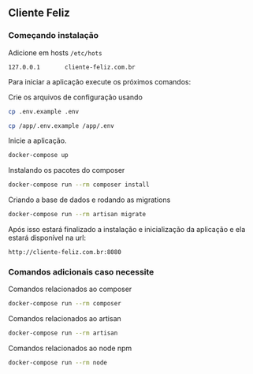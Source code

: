 ## Cliente Feliz


### Começando instalação

Adicione em hosts `/etc/hots`

```
127.0.0.1       cliente-feliz.com.br
```

Para iniciar a aplicação execute os próximos comandos:

Crie os arquivos de configuração usando

```sh
cp .env.example .env
```
```sh
cp /app/.env.example /app/.env
```
Inicie a aplicação.
```sh
docker-compose up
```
Instalando os pacotes do composer
```sh
docker-compose run --rm composer install
```
Criando a base de dados e rodando as migrations
```sh
docker-compose run --rm artisan migrate
```
Após isso estará finalizado a instalação e inicialização da aplicação e ela estará disponível na url:
```
http://cliente-feliz.com.br:8080
```

### Comandos adicionais caso necessite

Comandos relacionados ao composer
```sh
docker-compose run --rm composer
```
Comandos relacionados ao artisan
```sh
docker-compose run --rm artisan
```
Comandos relacionados ao node npm
```sh
docker-compose run --rm node
```
